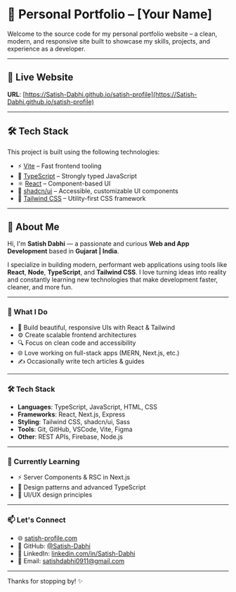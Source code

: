 # 🌟 Personal Portfolio – [Your Name]

Welcome to the source code for my personal portfolio website – a clean, modern, and responsive site built to showcase my skills, projects, and experience as a developer.

---

## 🔗 Live Website

**URL**: [https://Satish-Dabhi.github.io/satish-profile](https://Satish-Dabhi.github.io/satish-profile)

---

## 🛠 Tech Stack

This project is built using the following technologies:

- ⚡ [Vite](https://vitejs.dev/) – Fast frontend tooling
- 🧠 [TypeScript](https://www.typescriptlang.org/) – Strongly typed JavaScript
- ⚛️ [React](https://reactjs.org/) – Component-based UI
- 🧩 [shadcn/ui](https://ui.shadcn.com/) – Accessible, customizable UI components
- 🎨 [Tailwind CSS](https://tailwindcss.com/) – Utility-first CSS framework

---

## 👋 About Me

Hi, I'm **Satish Dabhi** — a passionate and curious **Web and App Development** based in **Gujarat | India**.

I specialize in building modern, performant web applications using tools like **React**, **Node**, **TypeScript**, and **Tailwind CSS**. I love turning ideas into reality and constantly learning new technologies that make development faster, cleaner, and more fun.

---

### 🚀 What I Do

- 🧩 Build beautiful, responsive UIs with React & Tailwind
- ⚙️ Create scalable frontend architectures
- 🔍 Focus on clean code and accessibility
- 🌐 Love working on full-stack apps (MERN, Next.js, etc.)
- ✍️ Occasionally write tech articles & guides

---

### 🛠 Tech Stack

- **Languages**: TypeScript, JavaScript, HTML, CSS
- **Frameworks**: React, Next.js, Express
- **Styling**: Tailwind CSS, shadcn/ui, Sass
- **Tools**: Git, GitHub, VSCode, Vite, Figma
- **Other**: REST APIs, Firebase, Node.js

---

### 🌱 Currently Learning

- ⚡️ Server Components & RSC in Next.js
- 🧠 Design patterns and advanced TypeScript
- 🎨 UI/UX design principles

---

### 📫 Let's Connect

- 🌐 [satish-profile.com](https://Satish-Dabhi.github.io/satish-profile)
- 🐙 GitHub: [@Satish-Dabhi](https://github.com/Satish-Dabhi)
- 💼 LinkedIn: [linkedin.com/in/Satish-Dabhi](https://www.linkedin.com/in/satish-dabhi-05178816a/)
- 📧 Email: [satishdabhi0911@gmail.com](satishdabhi0911@gmail.com)

---

Thanks for stopping by! ✨
